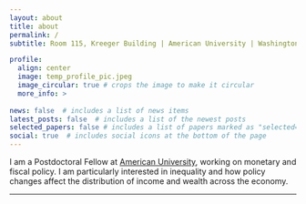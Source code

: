 ```yaml
---
layout: about
title: about
permalink: /
subtitle: Room 115, Kreeger Building | American University | Washington D.C. 20016

profile:
  align: center
  image: temp_profile_pic.jpeg
  image_circular: true # crops the image to make it circular
  more_info: >
    
news: false  # includes a list of news items
latest_posts: false  # includes a list of the newest posts
selected_papers: false # includes a list of papers marked as "selected={true}"
social: true  # includes social icons at the bottom of the page
---
```


I am a Postdoctoral Fellow at [American University](https://www.american.edu), working on monetary and fiscal policy. I am particularly interested in inequality and how policy changes affect the distribution of income and wealth across the economy. 

---
<!--  Write your biography here. Tell the world about yourself. Link to your favorite [subreddit](http://reddit.com). You can put a picture in, too. The code is already in, just name your picture `prof_pic.jpg` and put it in the `img/` folder.

Put your address / P.O. box / other info right below your picture. You can also disable any of these elements by editing `profile` property of the YAML header of your `_pages/about.md`. Edit `_bibliography/papers.bib` and Jekyll will render your [publications page](/al-folio/publications/) automatically.

Link to your social media connections, too. This theme is set up to use [Font Awesome icons](https://fontawesome.com/) and [Academicons](https://jpswalsh.github.io/academicons/), like the ones below. Add your Facebook, Twitter, LinkedIn, Google Scholar, or just disable all of them. -->